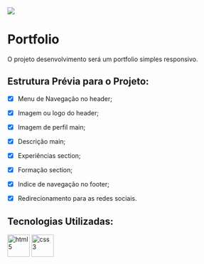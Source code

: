 <img src="http://img.shields.io/static/v1?label=STATUS&message=EM%20DESENVOLVIMENTO&color=GREEN&style=for-the-badge"/>
<h1>Portfolio</h1>

O projeto desenvolvimento será um portfolio simples responsivo.

## Estrutura Prévia para o Projeto:

- [x] Menu de Navegação no header;

- [x] Imagem ou logo do header;

- [x] Imagem de perfil main;

- [x] Descrição main;

- [x] Experiências section;

- [x] Formação section;

- [x] Indice de navegação no footer;

- [x] Redirecionamento para as redes sociais.

## Tecnologias Utilizadas:

<a href="https://www.w3schools.com/html/default.asp" target="_blank" >
<img src="https://cdn.jsdelivr.net/gh/devicons/devicon/icons/html5/html5-original.svg" alt="html5" width="50" height="50"/></a>

<a href="https://www.w3schools.com/css/" target="_blank" >
<img src="https://cdn.jsdelivr.net/gh/devicons/devicon/icons/css3/css3-original.svg" alt="css3" width="50" height="50"/></a>
